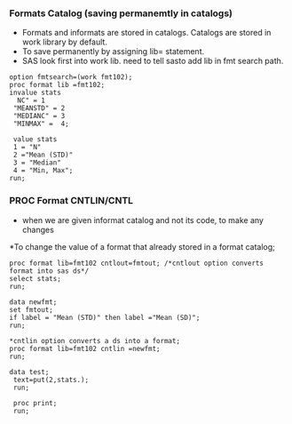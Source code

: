 ### Formats Catalog (saving permanemtly in catalogs)

* Formats and informats are stored in catalogs. Catalogs are stored in work library by default. 
* To save permanently by assigning lib= statement.
* SAS look first into work lib. need to tell sasto add lib in fmt search path.

```sas
option fmtsearch=(work fmt102);
proc format lib =fmt102;
invalue stats
  NC" = 1
 "MEANSTD" = 2
 "MEDIANC" = 3
 "MINMAX" =  4;

 value stats
 1 = "N"
 2 ="Mean (STD)"
 3 = "Median"
 4 = "Min, Max";
run;
```

### PROC Format CNTLIN/CNTL
* when we are given informat catalog and not its code, to make any changes


*To change the value of a format that already stored in a format catalog;
```sas
proc format lib=fmt102 cntlout=fmtout; /*cntlout option converts format into sas ds*/ 
select stats;
run;

data newfmt;
set fmtout;
if label = "Mean (STD)" then label ="Mean (SD)";
run;

*cntlin option converts a ds into a format;
proc format lib=fmt102 cntlin =newfmt;
run;

data test;
 text=put(2,stats.);
 run;
 
 proc print;
 run;
